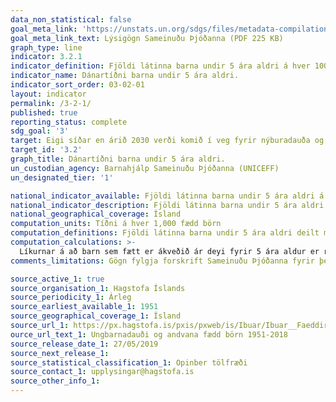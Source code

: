 ```yaml
---
data_non_statistical: false
goal_meta_link: 'https://unstats.un.org/sdgs/files/metadata-compilation/Metadata-Goal-3.pdf '
goal_meta_link_text: Lýsigögn Sameinuðu Þjóðanna (PDF 225 KB)
graph_type: line
indicator: 3.2.1
indicator_definition: Fjöldi látinna barna undir 5 ára aldri á hver 1000 lifandi fædd börn
indicator_name: Dánartíðni barna undir 5 ára aldri.
indicator_sort_order: 03-02-01
layout: indicator
permalink: /3-2-1/
published: true
reporting_status: complete
sdg_goal: '3'
target: Eigi síðar en árið 2030 verði komið í veg fyrir nýburadauða og andlát barna undir fimm ára aldri, sem unnt er að afstýra, og stefnt að því að öll lönd nái tíðni nýburadauða niður í 12 af hverjum 1.000 börnum sem fæðast á lífi og dánartíðni barna undir fimm ára aldri að minnsta kosti niður í 25 af hverjum 1.000 börnum sem fæðast á lífi.
target_id: '3.2'
graph_title: Dánartíðni barna undir 5 ára aldri.
un_custodian_agency: Barnahjálp Sameinuðu Þjóðanna (UNICEFF)
un_designated_tier: '1'

national_indicator_available: Fjöldi látinna barna undir 5 ára aldri á hver 1000 lifandi fædd börn
national_indicator_description: Fjöldi látinna barna undir 5 ára aldri á hver 1000 lifandi fædd börn
national_geographical_coverage: Ísland
computation_units: Tíðni á hver 1,000 fædd börn
computation_definitions: Fjöldi látinna barna undir 5 ára aldri deilt með fjölda barna undir 5 ára aldri á hverjum tíma
computation_calculations: >-
  Líkurnar á að barn sem fætt er ákveðið ár deyi fyrir 5 ára aldur er reiknað sem því að deila fjölda látinna barna undir 5 ára aldri það ár með fjölda lifandi fæddra barna það árið.
comments_limitations: Gögn fylgja forskrift Sameinuðu Þjóðanna fyrir þennan mælikvarða. Þessi mælikvarði var fundin í samstarfi við sérfræðinga á þessu sviði.

source_active_1: true
source_organisation_1: Hagstofa Íslands
source_periodicity_1: Árleg
source_earliest_available_1: 1951
source_geographical_coverage_1: Ísland
source_url_1: https://px.hagstofa.is/pxis/pxweb/is/Ibuar/Ibuar__Faeddirdanir__danir__danir/MAN05321.px
ource_url_text_1: Ungbarnadauði og andvana fædd börn 1951-2018
source_release_date_1: 27/05/2019
source_next_release_1:
source_statistical_classification_1: Opinber tölfræði 
source_contact_1: upplysingar@hagstofa.is
source_other_info_1:
---
```

